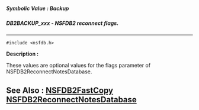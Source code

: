 ##### Symbolic Value : Backup
##### DB2BACKUP_xxx - NSFDB2 reconnect flags.
---
```
#include <nsfdb.h>
```
**Description :**

These values are optional values for the flags parameter of 
NSFDB2ReconnectNotesDatabase.  

**See Also :**
[NSFDB2FastCopy](/reference/Func/NSFDB2FastCopy)
[NSFDB2ReconnectNotesDatabase](/reference/Func/NSFDB2ReconnectNotesDatabase)
---
